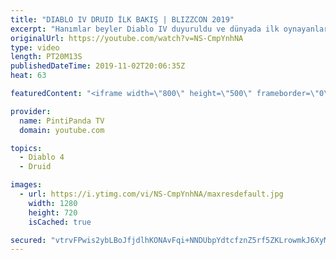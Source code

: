 ```yaml
---
title: "DIABLO IV DRUID İLK BAKIŞ | BLIZZCON 2019"
excerpt: "Hanımlar beyler Diablo IV duyuruldu ve dünyada ilk oynayanlardan biri olma gururuna eriştik. A.B.D. den taze taze karşınızda. Her beğeni önemli destek, ..."
originalUrl: https://youtube.com/watch?v=NS-CmpYnhNA
type: video
length: PT20M13S
publishedDateTime: 2019-11-02T20:06:35Z
heat: 63

featuredContent: "<iframe width=\"800\" height=\"500\" frameborder=\"0\" src=\"https://www.youtube.com/embed/NS-CmpYnhNA\" allow=\"accelerometer; autoplay; encrypted-media; gyroscope; picture-in-picture\" allowfullscreen></iframe>"

provider:
  name: PintiPanda TV
  domain: youtube.com

topics:
  - Diablo 4
  - Druid

images:
  - url: https://i.ytimg.com/vi/NS-CmpYnhNA/maxresdefault.jpg
    width: 1280
    height: 720
    isCached: true

secured: "vtrvFPwis2ybLBoJfjdlhKONAvFqi+NNDUbpYdtcfznZ5rf5ZKLrowmkJ6XyMLLgycAwggmsIBFJ6rHjnZtx0mXY9mTF+bDW17M9HYkJrCxcXIHXwxZ+fd7kVjP0UNqNHwFkpavRrrNxIYScBSPlr8id3MrBBO92trhIktPIhCAi6MPSJbylaQj1g8AE/rzH1UH9Zy7v6uiUBe+JXQL8mDNntGGGNmcrXfOa1K0uQDoXrBQDEyKYHlzRTJYKP1bRisZ9MR6RvXSsYHm8VrsfNxRLe+ksiJRS78b3vCc5Qaz7LPLFZLpEeYHARZhwwOprsX4kXhQjRB2aMkCz2xrz2IaXey6zTN0H17YGuKvIxhlGyE/0A00J9AptH+uPuMROrkGEWSvxkfv0aKrVy9HCIg==;2s899NDaBsGeMJHminuSzA=="
---
```


